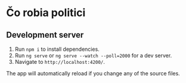 # Čo robia politici

## Development server

1. Run `npm i` to install dependencies.
1. Run `ng serve` or `ng serve --watch --poll=2000` for a dev server.
1. Navigate to `http://localhost:4200/`.

The app will automatically reload if you change any of the source files.
